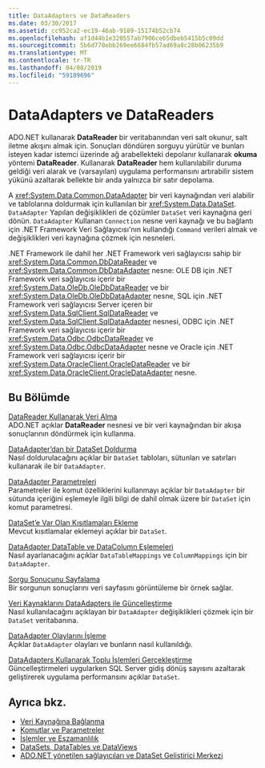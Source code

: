 ```yaml
---
title: DataAdapters ve DataReaders
ms.date: 03/30/2017
ms.assetid: cc952ca2-ec19-46ab-9189-15174b52cb74
ms.openlocfilehash: af1d44b1e320557ab7906ce65dbeb5415b5c09dd
ms.sourcegitcommit: 5b6d778ebb269ee6684fb57ad69a8c28b06235b9
ms.translationtype: MT
ms.contentlocale: tr-TR
ms.lasthandoff: 04/08/2019
ms.locfileid: "59189696"
---
```

# <a name="dataadapters-and-datareaders"></a>DataAdapters ve DataReaders
ADO.NET kullanarak **DataReader** bir veritabanından veri salt okunur, salt iletme akışını almak için. Sonuçları döndüren sorguyu yürütür ve bunları isteyen kadar istemci üzerinde ağ arabellekteki depolanır kullanarak **okuma** yöntemi **DataReader**. Kullanarak **DataReader** hem kullanılabilir duruma geldiği veri alarak ve (varsayılan) uygulama performansını artırabilir sistem yükünü azaltarak bellekte bir anda yalnızca bir satır depolama.  
  
 A <xref:System.Data.Common.DataAdapter> bir veri kaynağından veri alabilir ve tablolarına doldurmak için kullanılan bir <xref:System.Data.DataSet>. `DataAdapter` Yapılan değişiklikleri de çözümler `DataSet` veri kaynağına geri dönün. `DataAdapter` Kullanan `Connection` nesne veri kaynağı ve bu bağlantı için .NET Framework Veri Sağlayıcısı'nın kullandığı `Command` verileri almak ve değişiklikleri veri kaynağına çözmek için nesneleri.  
  
 .NET Framework ile dahil her .NET Framework veri sağlayıcısı sahip bir <xref:System.Data.Common.DbDataReader> ve <xref:System.Data.Common.DbDataAdapter> nesne: OLE DB için .NET Framework veri sağlayıcısı içerir bir <xref:System.Data.OleDb.OleDbDataReader> ve bir <xref:System.Data.OleDb.OleDbDataAdapter> nesne, SQL için .NET Framework veri sağlayıcısı Server içeren bir <xref:System.Data.SqlClient.SqlDataReader> ve <xref:System.Data.SqlClient.SqlDataAdapter> nesnesi, ODBC için .NET Framework veri sağlayıcısı içerir bir <xref:System.Data.Odbc.OdbcDataReader> ve <xref:System.Data.Odbc.OdbcDataAdapter> nesne ve Oracle için .NET Framework veri sağlayıcısı içerir bir <xref:System.Data.OracleClient.OracleDataReader> ve bir <xref:System.Data.OracleClient.OracleDataAdapter> nesne.  
  
## <a name="in-this-section"></a>Bu Bölümde  
 [DataReader Kullanarak Veri Alma](../../../../docs/framework/data/adonet/retrieving-data-using-a-datareader.md)  
 ADO.NET açıklar **DataReader** nesnesi ve bir veri kaynağından bir akışa sonuçlarının döndürmek için kullanma.  
  
 [DataAdapter’dan bir DataSet Doldurma](../../../../docs/framework/data/adonet/populating-a-dataset-from-a-dataadapter.md)  
 Nasıl doldurulacağını açıklar bir `DataSet` tabloları, sütunları ve satırları kullanarak ile bir `DataAdapter`.  
  
 [DataAdapter Parametreleri](../../../../docs/framework/data/adonet/dataadapter-parameters.md)  
 Parametreler ile komut özelliklerini kullanmayı açıklar bir `DataAdapter` bir sütunda içeriğini eşlemeyle ilgili bilgi de dahil olmak üzere bir `DataSet` için komut parametresi.  
  
 [DataSet’e Var Olan Kısıtlamaları Ekleme](../../../../docs/framework/data/adonet/adding-existing-constraints-to-a-dataset.md)  
 Mevcut kısıtlamalar eklemeyi açıklar bir `DataSet`.  
  
 [DataAdapter DataTable ve DataColumn Eşlemeleri](../../../../docs/framework/data/adonet/dataadapter-datatable-and-datacolumn-mappings.md)  
 Nasıl ayarlanacağını açıklar `DataTableMappings` ve `ColumnMappings` için bir `DataAdapter`.  
  
 [Sorgu Sonucunu Sayfalama](../../../../docs/framework/data/adonet/paging-through-a-query-result.md)  
 Bir sorgunun sonuçlarını veri sayfasını görüntüleme bir örnek sağlar.  
  
 [Veri Kaynaklarını DataAdapters ile Güncelleştirme](../../../../docs/framework/data/adonet/updating-data-sources-with-dataadapters.md)  
 Nasıl kullanılacağını açıklayan bir `DataAdapter` değişiklikleri çözmek için bir `DataSet` veritabanına.  
  
 [DataAdapter Olaylarını İşleme](../../../../docs/framework/data/adonet/handling-dataadapter-events.md)  
 Açıklar `DataAdapter` olayları ve bunların nasıl kullanıldığı.  
  
 [DataAdapters Kullanarak Toplu İşlemleri Gerçekleştirme](../../../../docs/framework/data/adonet/performing-batch-operations-using-dataadapters.md)  
 Güncelleştirmeleri uygularken SQL Server gidiş dönüş sayısını azaltarak geliştirerek uygulama performansını açıklar `DataSet`.  
  
## <a name="see-also"></a>Ayrıca bkz.

- [Veri Kaynağına Bağlanma](../../../../docs/framework/data/adonet/connecting-to-a-data-source.md)
- [Komutlar ve Parametreler](../../../../docs/framework/data/adonet/commands-and-parameters.md)
- [İşlemler ve Eşzamanlılık](../../../../docs/framework/data/adonet/transactions-and-concurrency.md)
- [DataSets, DataTables ve DataViews](../../../../docs/framework/data/adonet/dataset-datatable-dataview/index.md)
- [ADO.NET yönetilen sağlayıcıları ve DataSet Geliştirici Merkezi](https://go.microsoft.com/fwlink/?LinkId=217917)
